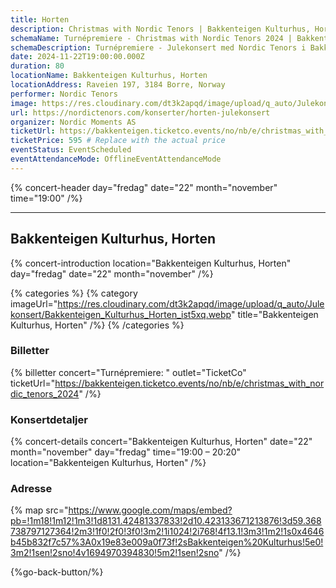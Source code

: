 ```yaml
---
title: Horten
description: Christmas with Nordic Tenors | Bakkenteigen Kulturhus, Horten
schemaName: Turnépremiere - Christmas with Nordic Tenors 2024 | Bakkenteigen Kulturhus, Horten
schemaDescription: Turnépremiere - Julekonsert med Nordic Tenors i Bakkenteigen Kulturhus, Horten
date: 2024-11-22T19:00:00.000Z
duration: 80
locationName: Bakkenteigen Kulturhus, Horten
locationAddress: Raveien 197, 3184 Borre, Norway
performer: Nordic Tenors
image: https://res.cloudinary.com/dt3k2apqd/image/upload/q_auto/Julekonsert/schema_-_Bakkenteigen_Kulturhus_Horten_cstqv3.webp
url: https://nordictenors.com/konserter/horten-julekonsert
organizer: Nordic Moments AS
ticketUrl: https://bakkenteigen.ticketco.events/no/nb/e/christmas_with_nordic_tenors_2024
ticketPrice: 595 # Replace with the actual price
eventStatus: EventScheduled
eventAttendanceMode: OfflineEventAttendanceMode
---
```


{% concert-header day="fredag" date="22" month="november" time="19:00" /%}

---

## Bakkenteigen Kulturhus, Horten

{% concert-introduction location="Bakkenteigen Kulturhus, Horten" day="fredag" date="22" month="november" /%}

{% categories %}
{% category imageUrl="https://res.cloudinary.com/dt3k2apqd/image/upload/q_auto/Julekonsert/Bakkenteigen_Kulturhus_Horten_ist5xq.webp" title="Bakkenteigen Kulturhus, Horten" /%}
{% /categories %}

### Billetter

{% billetter concert="Turnépremiere: " outlet="TicketCo" ticketUrl="https://bakkenteigen.ticketco.events/no/nb/e/christmas_with_nordic_tenors_2024" /%}

### Konsertdetaljer

{% concert-details concert="Bakkenteigen Kulturhus, Horten" date="22" month="november" day="fredag" time="19:00 – 20:20" location="Bakkenteigen Kulturhus, Horten" /%}

### Adresse

{% map src="https://www.google.com/maps/embed?pb=!1m18!1m12!1m3!1d8131.42481337833!2d10.423133671213876!3d59.368738797127364!2m3!1f0!2f0!3f0!3m2!1i1024!2i768!4f13.1!3m3!1m2!1s0x4646b45b832f7c57%3A0x19e83e009a0f73f!2sBakkenteigen%20Kulturhus!5e0!3m2!1sen!2sno!4v1694970394830!5m2!1sen!2sno" /%}

{%go-back-button/%}
